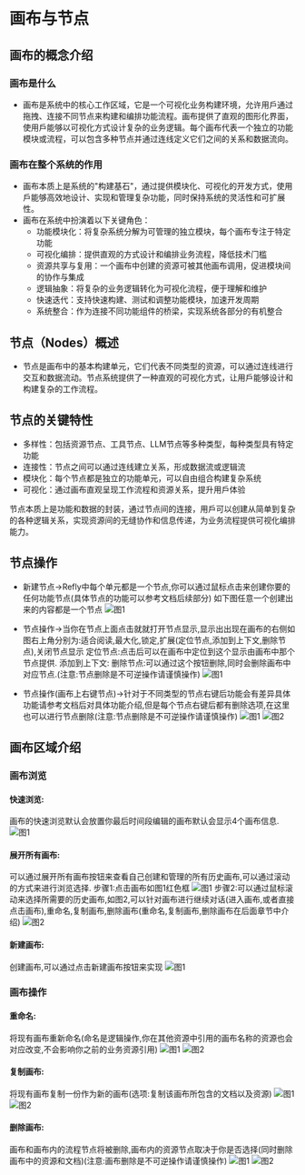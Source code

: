 # 画布与节点

## 画布的概念介绍

### 画布是什么

*   画布是系统中的核心工作区域，它是一个可视化业务构建环境，允许用戶通过拖拽、连接不同节点来构建和编排功能流程。画布提供了直观的图形化界面，使用戶能够以可视化方式设计复杂的业务逻辑。每个画布代表一个独立的功能模块或流程，可以包含多种节点并通过连线定义它们之间的关系和数据流向。

### 画布在整个系统的作用

*   画布本质上是系统的"构建基石"，通过提供模块化、可视化的开发方式，使用戶能够高效地设计、实现和管理复杂功能，同时保持系统的灵活性和可扩展性。
*   画布在系统中扮演着以下关键⻆色：
    *   功能模块化：将复杂系统分解为可管理的独立模块，每个画布专注于特定功能
    *   可视化编排：提供直观的方式设计和编排业务流程，降低技术⻔槛
    *   资源共享与复用：一个画布中创建的资源可被其他画布调用，促进模块间的协作与集成
    *   逻辑抽象：将复杂的业务逻辑转化为可视化流程，便于理解和维护
    *   快速迭代：支持快速构建、测试和调整功能模块，加速开发周期
    *   系统整合：作为连接不同功能组件的桥梁，实现系统各部分的有机整合

## 节点（Nodes）概述

*   节点是画布中的基本构建单元，它们代表不同类型的资源，可以通过连线进行交互和数据流动。节点系统提供了一种直观的可视化方式，让用戶能够设计和构建复杂的工作流程。

## 节点的关键特性

*   多样性：包括资源节点、工具节点、LLM节点等多种类型，每种类型具有特定功能
*   连接性：节点之间可以通过连线建立关系，形成数据流或逻辑流
*   模块化：每个节点都是独立的功能单元，可以自由组合构建复杂系统
*   可视化：通过画布直观呈现工作流程和资源关系，提升用戶体验

节点本质上是功能和数据的封装，通过节点间的连接，用戶可以创建从简单到复杂的各种逻辑关系，实现资源间的无缝协作和信息传递，为业务流程提供可视化编排能力。

## 节点操作

*   新建节点->Refly中每个单元都是一个节点,你可以通过鼠标点击来创建你要的任何功能节点(具体节点的功能可以参考文档后续部分)
    如下图任意一个创建出来的内容都是一个节点
    ![图1](/images/2025-04-26-16-12-55.webp)

*   节点操作->当你在节点上面点击就就打开节点显示,显示出出现在画布的右侧如图右上⻆分别为:适合阅读,最大化,锁定,扩展(定位节点,添加到上下文,删除节点),关闭节点显示
    定位节点:点击后可以在画布中定位到这个显示由画布中那个节点提供.
    添加到上下文:
    删除节点:可以通过这个按钮删除,同时会删除画布中对应节点.(注意:节点删除是不可逆操作请谨慎操作)
    ![图1](/images/2025-04-26-16-13-09.webp)

*   节点操作(画布上右键节点)->针对于不同类型的节点右键后功能会有差异具体功能请参考文档后对具体功能介绍,但是每个节点右键后都有删除选项,在这里也可以进行节点删除(注意:节点删除是不可逆操作请谨慎操作)
    ![图1](/images/2025-04-26-16-13-20.webp)
    ![图2](/images/2025-04-26-16-13-28.webp)

## 画布区域介绍

### 画布浏览

#### 快速浏览:
画布的快速浏览默认会放置你最后时间段编辑的画布默认会显示4个画布信息.
![图1](/images/2025-04-26-16-14-04.webp)

#### 展开所有画布:
可以通过展开所有画布按钮来查看自己创建和管理的所有历史画布,可以通过滚动的方式来进行浏览选择.
步骤1:点击画布如图1红色框
![图1](/images/2025-04-26-16-14-27.webp)
步骤2:可以通过鼠标滚动来选择所需要的历史画布,如图2,可以针对画布进行继续对话(进入画布,或者直接点击画布),重命名,复制画布,删除画布(重命名,复制画布,删除画布在后面章节中介绍)
![图2](/images/2025-04-26-16-14-40.webp)
#### 新建画布:
创建画布,可以通过点击新建画布按钮来实现
![图1](/images/2025-04-26-16-14-54.webp)
### 画布操作

#### 重命名:
将现有画布重新命名(命名是逻辑操作,你在其他资源中引用的画布名称的资源也会对应改变,不会影响你之前的业务资源引用)
![图1](/images/2025-04-26-16-15-13.webp)
![图2](/images/2025-04-26-16-15-23.webp)
#### 复制画布:
将现有画布复制一份作为新的画布(选项:复制该画布所包含的文档以及资源)
![图1](/images/2025-04-26-16-15-32.webp)
![图2](/images/2025-04-26-16-15-40.webp)
#### 删除画布:
画布和画布内的流程节点将被删除,画布内的资源节点取决于你是否选择(同时删除画布中的资源和文档)(注意:画布删除是不可逆操作请谨慎操作)
![图1](/images/2025-04-26-16-15-50.webp)
![图2](/images/2025-04-26-16-15-58.webp)